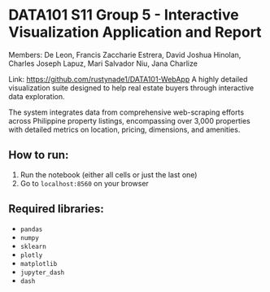 # DATA101 S11 Group 5 - Interactive Visualization Application and Report
Members:
De Leon, Francis Zaccharie Estrera, David Joshua
Hinolan, Charles Joseph Lapuz, Mari Salvador
Niu, Jana Charlize

Link: https://github.com/rustynade1/DATA101-WebApp
A highly detailed visualization suite designed to help real estate buyers through interactive data exploration. 

The system integrates data from comprehensive web-scraping efforts across Philippine property listings, encompassing over 3,000 properties with detailed metrics on location, pricing, dimensions, and amenities.

## How to run:
1. Run the notebook (either all cells or just the last one)
2. Go to ```localhost:8560``` on your browser

## Required libraries:
- `pandas`
- `numpy`
- `sklearn`
- `plotly`
- `matplotlib`
- `jupyter_dash`
- `dash`

